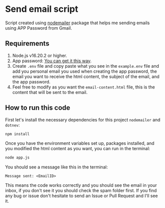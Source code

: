 # Send email script
Script created using [nodemailer](https://www.nodemailer.com/) package that helps me sending emails using APP Password from Gmail.

## Requirements
1. Node.js v16.20.2 or higher.
1. App password: [You can get it this way](https://itsupport.umd.edu/itsupport?id=kb_article_view&sysparm_article=KB0015112).
2. Create `.env` file and copy paste what you see in the `example.env` file and add you personal email you used when creating the app password, the email you want to receive the html content, the subject of the email, and the app password.
3. Feel free to modify as you want the `email-content.html` file, this is the content that will be sent to the email.

## How to run this code
First let's install the necessary dependencies for this project `nodemailer` and `dotnev`:
```bash
npm install
```
Once you have the environment variables set up, packages installed, and you modified the html content as you want, you can run in the terminal:
```bash
node app.js
```
You should see a message like this in the terminal:
```
Message sent: <EmailID>
```
This means the code works correctly and you should see the email in your inbox, if you don't see it you should check the spam folder first. If you find any bug or issue don't hesitate to send an Issue or Pull Request and I'll see it.